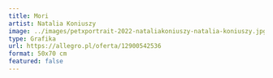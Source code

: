 ```yaml
---
title: Mori
artist: Natalia Koniuszy
image: ../images/petxportrait-2022-nataliakoniuszy-natalia-koniuszy.jpg
type: Grafika
url: https://allegro.pl/oferta/12900542536
format: 50x70 cm
featured: false
---
```


